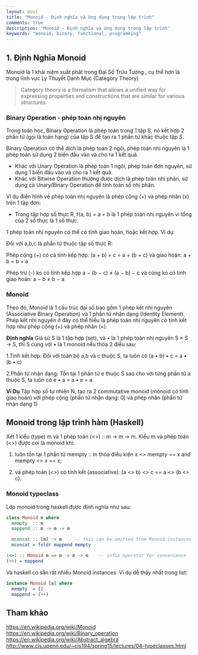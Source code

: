 ```yaml
---
layout: post
title: "Monoid - Định nghĩa và ứng dụng trong lập trình"
comments: true
description: "Monoid - Định nghĩa và ứng dụng trong lập trình"
keywords: "monoid, binary, functional, programming"
---
```


## 1. Định Nghĩa Monoid

Monoid là 1 khái niệm xuất phát trong Đại Số Trừu Tượng , cụ thể hơn là trong lĩnh vực Lý Thuyết Danh Mục (Category Theory)

> Category theory is a formalism that allows a unified way for expressing properties and constructions that are similar for various structures.

### Binary Operation - phép toán nhị nguyên

Trong toán học, Binary Operation là phép toán trong 1 tập S, nó kết hợp 2 phần tử (gọi là toán hạng) của tập S để tạo ra 1 phần tử khác thuộc tập S.

Binary Operation có thể dịch là phép toán 2 ngôi, phép toán nhị nguyên là 1 phép toán sử dụng 2 biến đầu vào và cho ra 1 kết quả.
* Khác với Unary Operation là phép toán 1 ngôi, phép toán đơn nguyên, sử dụng 1 biến đầu vào và cho ra 1 kết quả.
* Khác với Bitwise Operation thường được dịch là phép toán nhị phân, sử dụng cả Unary/Binary Operation để tính toán số nhị phân.  

Ví dụ điển hình về phép toán nhị nguyên là phép cộng (+) và phép nhân (x) trên 1 tập đơn:
* Trong tập hợp số thực R, f(a, b) = a + b là 1 phép toán nhị nguyên vì tổng của 2 số thực là 1 số thực.

1 phép toán nhị nguyên có thể có tính giao hoán, hoặc kết hợp. Ví dụ:

Đối với a,b,c là phần tử thuộc tập số thực R:

Phép cộng (+) có cả tính kếp hợp: (a + b) + c = a + (b + c) và giao hoán: a + b = b + a 

Phép trừ (-) ko có tính kếp hợp a − (b − c) ≠ (a − b) − c và cũng ko có tính giao hoán: a − b ≠ b − a

### Monoid

Theo đó, Monoid là 1 cấu trúc đại số bao gồm 1 phép kết nhị nguyên (Associative Binary Operation) và 1 phần tử nhận dạng (Identity Element). Phép kết nhị nguyên ở đây có thể hiểu là phép toán nhị nguyên có tính kết hợp như phép cộng (+) và phép nhân (×).

**Định nghĩa**
Giả sử S là 1 tập hợp (set), và • là 1 phép toán nhị nguyên S × S → S, thì S cùng với • là 1 monoid nếu thỏa 2 điều sau:

1.Tính kết hợp: Đối với toàn bộ a,b và c thuộc S, ta luôn có (a • b) • c = a • (b • c)

2.Phần tử nhận dạng: Tồn tại 1 phần tử e thuộc S sao cho với từng phần tử a thuộc S, ta luôn có  e • a = a • e = a

**Ví Dụ**
Tập hợp số tự nhiên N, tạo ra 2 commutative monoid (monoid có tính giao hoán) với phép cộng (phần tử nhận dạng: 0) và phép nhân (phần tử nhận dạng 1)

## Monoid trong lập trình hàm (Haskell)

Xét 1 kiểu (type) m và 1 phép toán (<>) :: m -> m -> m. Kiểu m và phép toán (<>) được coi là monoid khi:
1. luôn tồn tại 1 phần tử mempty :: m thỏa điều kiện x <> mempty == x and mempty <> x == x;

2. và phép toán (<>) có tính kết (associative): (a <> b) <> c == a <> (b <> c).

### Monoid typeclass

Lớp monoid trong haskell được định nghĩa như sau:

```haskell
class Monoid m where
  mempty  :: m
  mappend :: m -> m -> m

  mconcat :: [m] -> m     -- this can be omitted from Monoid instances
  mconcat = foldr mappend mempty

(<>) :: Monoid m => m -> m -> m    -- infix operator for convenience
(<>) = mappend
```
Và haskell có sẵn rất nhiều Monoid instances. Ví dụ dễ thấy nhất trong list:

```haskell
instance Monoid [a] where
  mempty  = []
  mappend = (++)
```

## Tham khảo

https://en.wikipedia.org/wiki/Monoid
https://en.wikipedia.org/wiki/Binary_operation
https://en.wikipedia.org/wiki/Abstract_algebra
http://www.cis.upenn.edu/~cis194/spring15/lectures/04-typeclasses.html